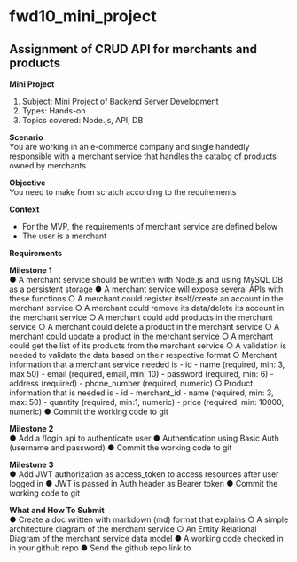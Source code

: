 # fwd10_mini_project
## Assignment of CRUD API for merchants and products

**Mini Project**
1.	Subject: Mini Project of Backend Server Development
2.	Types: Hands-on
3.	Topics covered: Node.js, API, DB

**Scenario**<br>
You are working in an e-commerce company and single handedly responsible with a merchant service that handles the catalog of products owned by merchants

**Objective**<br>
You need to make from scratch according to the requirements

**Context**<br>
- For the MVP, the requirements of merchant service are defined below
- The user is a merchant

**Requirements**

**Milestone 1**<br>
●	A merchant service should be written with Node.js and using MySQL DB as a persistent storage
●	A merchant service will expose several APIs with these functions
  ○	A merchant could register itself/create an account in the merchant service
  ○	A merchant could remove its data/delete its account in the merchant service
  ○	A merchant could add products in the merchant service
  ○	A merchant could delete a product in the merchant service
  ○	A merchant could update a product in the merchant service
  ○	A merchant could get the list of its products from the merchant service
  ○	A validation is needed to validate the data based on their respective format
  ○	Merchant information that a merchant service needed is
    - id
    - name (required, min: 3, max 50)
    - email (required, email, min: 10)
    - password (required, min: 6)
    - address (required)
    - phone_number (required, numeric)
  ○	Product information that is needed is
    - id
    -	merchant_id
    - name (required, min: 3, max: 50)
    -	quantity (required, min:1, numeric)
    -	price (required, min: 10000, numeric)
●	Commit the working code to git

**Milestone 2**<br>
●	Add a /login api to authenticate user
●	Authentication using Basic Auth (username and password)
●	Commit the working code to git

**Milestone 3**<br>
●	Add JWT authorization as access_token to access resources after user logged in
●	JWT is passed in Auth header as Bearer token
●	Commit the working code to git

**What and How To Submit**<br>
●	Create a doc written with markdown (md) format that explains
  ○	A simple architecture diagram of the merchant service
  ○	An Entity Relational Diagram of the merchant service data model
●	A working code checked in in your github repo
●	Send the github repo link to <TODO>
